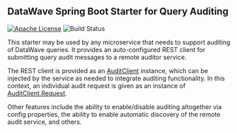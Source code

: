 ## DataWave Spring Boot Starter for Query Auditing

[![Apache License][li]][ll] ![Build Status](https://github.com/NationalSecurityAgency/datawave-spring-boot-starter-audit/workflows/Tests/badge.svg)

This starter may be used by any microservice that needs to support auditing of DataWave queries. It provides an
auto-configured REST client for submitting query audit messages to a remote auditor service.

The REST client is provided as an [AuditClient](src/main/java/datawave/microservice/audit/AuditClient.java)
instance, which can be injected by the service as needed to integrate auditing functionality. In this context,
an individual audit request is given as an instance of [AuditClient.Request](src/main/java/datawave/microservice/audit/AuditClient.java#L89).

Other features include the ability to enable/disable auditing altogether via config properties, the ability to
enable automatic discovery of the remote audit service, and others.

[li]: http://img.shields.io/badge/license-ASL-blue.svg
[ll]: https://www.apache.org/licenses/LICENSE-2.0